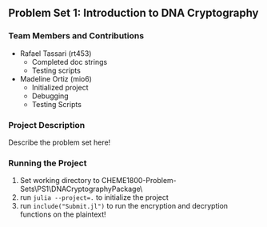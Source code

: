 ## Problem Set 1: Introduction to DNA Cryptography 

### Team Members and Contributions
- Rafael Tassari (rt453)
    - Completed doc strings
    - Testing scripts
- Madeline Ortiz (mio6)
    - Initialized project
    - Debugging
    - Testing Scripts

### Project Description
Describe the problem set here!

### Running the Project
1. Set working directory to CHEME1800-Problem-Sets\PS1\DNACryptographyPackage\
2. run `julia --project=.` to initialize the project
3. run `include("Submit.jl")` to run the encryption and decryption functions on the plaintext!